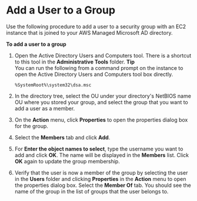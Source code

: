 # Add a User to a Group<a name="ms_ad_manage_users_groups_add_user_to_group"></a>

Use the following procedure to add a user to a security group with an EC2 instance that is joined to your AWS Managed Microsoft AD directory\.

**To add a user to a group**

1. Open the Active Directory Users and Computers tool\. There is a shortcut to this tool in the **Administrative Tools** folder\.
**Tip**  
You can run the following from a command prompt on the instance to open the Active Directory Users and Computers tool box directly\.  

   ```
   %SystemRoot%\system32\dsa.msc
   ```

1. In the directory tree, select the OU under your directory's NetBIOS name OU where you stored your group, and select the group that you want to add a user as a member\.

1. On the **Action** menu, click **Properties** to open the properties dialog box for the group\.

1. Select the **Members** tab and click **Add**\.

1. For **Enter the object names to select**, type the username you want to add and click **OK**\. The name will be displayed in the **Members** list\. Click **OK** again to update the group membership\.

1. Verify that the user is now a member of the group by selecting the user in the **Users** folder and clicking **Properties** in the **Action** menu to open the properties dialog box\. Select the **Member Of** tab\. You should see the name of the group in the list of groups that the user belongs to\.
